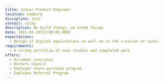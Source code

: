 ```yaml
---
title: Junior Product Engineer
location: hamburg
discipline: tech
contact: vicky
description: We build things, we break things
date: 2021-03-16T23:00:00.000Z
expectations:
  - Design of digital applications as well as in the creation of consistent design systems.
requirements:
  - A strong portfolio of case studies and completed work
offers:
  - Accident insurance
  - Workers Council
  - Employer share purchase program
  - Employee Referral Program
---
```

